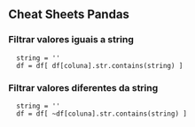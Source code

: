 ## Cheat Sheets Pandas

### Filtrar valores iguais a string
```
  string = ''
  df = df[ df[coluna].str.contains(string) ]
```

### Filtrar valores diferentes da string

```
  string = ''
  df = df[ ~df[coluna].str.contains(string) ]
```
